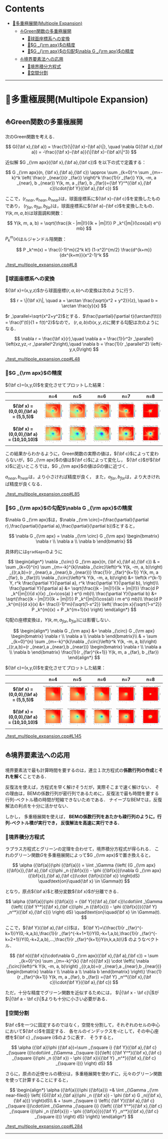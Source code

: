 # Contents

- [🐋多重極展開(Multipole Expansion)](#🐋多重極展開(Multipole-Expansion))
    - [⛵️Green関数の多重極展開](#⛵️Green関数の多重極展開)
        - [🪸球面座標系への変換](#🪸球面座標系への変換)
        - [🪸$`G _{\rm apx}`$の精度](#🪸$`G-_{\rm-apx}`$の精度)
        - [🪸$`G _{\rm apx}`$の勾配$`\nabla G _{\rm apx}`$の精度](#🪸$`G-_{\rm-apx}`$の勾配$`\nabla-G-_{\rm-apx}`$の精度)
    - [⛵️境界要素法への応用](#⛵️境界要素法への応用)
        - [🪸境界積分方程式](#🪸境界積分方程式)
        - [🪸空間分割](#🪸空間分割)


---
# 🐋多重極展開(Multipole Expansion) 

## ⛵️Green関数の多重極展開 

次のGreen関数を考える．

$$
G({\bf x},{\bf a}) = \frac{1}{\|{\bf x}-{\bf a}\|},
\quad \nabla G({\bf x},{\bf a}) = -\frac{{\bf x}-{\bf a}}{\|{\bf x}-{\bf a}\|^3}
$$

近似解 $`G _{\rm apx}({\bf x},{\bf a},{\bf c})`$ を以下の式で定義する：

$$
G _{\rm apx}(n, {\bf x},{\bf a},{\bf c}) \approx \sum _{k=0}^n \sum _{m=-k}^k \left( \frac{r _{near}}{r _{far}} \right)^k \frac{1}{r _{far}} Y(k, -m, a _{near}, b _{near}) Y(k, m, a _{far}, b _{far})={\bf Y}^*({\bf x},{\bf c})\cdot{\bf Y}({\bf a},{\bf c})
$$

ここで，$`(r _{near},a _{near},b _{near})`$は，球面座標系に$`{\bf x}-{\bf c}`$を変換したものであり，
$`(r _{far},a _{far},b _{far})`$は，球面座標系に$`{\bf a}-{\bf c}`$を変換したもの．$`Y(k, m, a, b)`$は球面調和関数：

$$
Y(k, m, a, b) = \sqrt{\frac{(k - |m|)!}{(k + |m|)!}} P _k^{|m|}(\cos(a)) e^{i mb}
$$

$`P _k^m(x)`$はルジャンドル陪関数：

$$
P _k^m(x) = \frac{(-1)^m}{2^k k!} (1-x^2)^{m/2} \frac{d^{k+m}}{dx^{k+m}}(x^2-1)^k
$$


[./test_multipole_expansion.cpp#L8](./test_multipole_expansion.cpp#L8)


### 🪸球面座標系への変換 

$`{\bf x}=(x,y,z)`$から球面座標$`(r,a,b)`$への変換は次のように行う．

$$
r = \|{\bf x}\|, \quad a = \arctan \frac{\sqrt{x^2 + y^2}}{z}, \quad b = \arctan \frac{y}{x}
$$

$`r _\parallel=\sqrt{x^2+y^2}`$とする．$`\frac{\partial}{\partial t}(\arctan(f(t))) = \frac{f'(t)}{1 + f(t)^2}`$なので，
$`(r,a,b)`$の$`(x,y,z)`$に関する勾配は次のようになる．

$$
\nabla r = \frac{\bf x}{r},\quad
\nabla a = \frac{1}{r^2r _\parallel} \left(xz,yz,-r _\parallel^2\right),\quad
\nabla b = \frac{1}{r _\parallel^2} \left(-y,x,0\right)
$$


[./test_multipole_expansion.cpp#L48](./test_multipole_expansion.cpp#L48)


### 🪸$`G _{\rm apx}`$の精度 

$`{\bf c}=(x,y,0)`$を変化させてプロットした結果：

| | **n=4** | **n=5** | **n=6** | **n=7** | **n=8** |
|:----:|:---:|:---:|:---:|:---:|:---:|
| **$`{\bf x} = (0,0,0),{\bf a} = (5,5,5)`$** | ![n4_A_5_5_5](output_n4_A_5_5_5.png) | ![n5_A_5_5_5](output_n5_A_5_5_5.png) | ![n6_A_5_5_5](output_n6_A_5_5_5.png) | ![n7_A_5_5_5](output_n7_A_5_5_5.png) | ![n8_A_5_5_5](output_n8_A_5_5_5.png) |
| **$`{\bf x} = (0,0,0),{\bf a} = (10,10,10)`$** | ![n4_A_10_10_10](output_n4_A_10_10_10.png) | ![n5_A_10_10_10](output_n5_A_10_10_10.png)  | ![n6_A_10_10_10](output_n6_A_10_10_10.png)  | ![n7_A_10_10_10](output_n7_A_10_10_10.png) | ![n8_A_10_10_10](output_n8_A_10_10_10.png) |

この結果からわかるように，Green関数の実際の値は，$`{\bf c}`$によって変わらないが，$`G _{\rm apx}`$の値は$`{\bf c}`$によって変化し，
$`{\bf c}`$が$`{\bf x}`$に近いところでは，$`G _{\rm apx}`$の値は$`G`$の値に近づく．

$`a _{near},b _{near}`$は，より小さければ精度が良く，
また，$`a _{far},b _{far}`$は，より大きければ精度が良くなる．


[./test_multipole_expansion.cpp#L85](./test_multipole_expansion.cpp#L85)


### 🪸$`G _{\rm apx}`$の勾配$`\nabla G _{\rm apx}`$の精度 

$`\nabla G _{\rm apx}`$は，$`\nabla _{\rm \circ}=(\frac{\partial}{\partial r},\frac{\partial}{\partial a},\frac{\partial}{\partial b})`$とすると，

$$
\nabla G _{\rm apx} =
\nabla _{\rm \circ} G _{\rm apx}
\begin{bmatrix} \nabla r \\ \nabla a \\ \nabla b \end{bmatrix}
$$

具体的には`gradGapx`のように

$$
\begin{align*}
\nabla _{\circ} G _{\rm apx}(n, {\bf x},{\bf a},{\bf c})
& = \sum _{k=0}^{n} \sum _{m=-k}^{k}\nabla _{\circ}\left(r^k Y(k, -m, a, b)\right) _{(r,a,b)=(r _{near},a _{near},b _{near})}
\frac{1}{r _{far}^{k+1}} Y(k, m, a _{far}, b _{far})\\
\nabla _{\circ}\left(r^k Y(k, -m, a, b)\right)
&= \left(k r^{k-1} Y, r^k \frac{\partial Y}{\partial a}, r^k \frac{\partial Y}{\partial b},
\right)\\
\frac{\partial Y}{\partial a} &= \sqrt{\frac{(k - |m|)!}{(k + |m|)!}} \frac{d P _k^{|m|}}{d x}(x) _{x=\cos(a) } e^{i mb}\\
\frac{\partial Y}{\partial b} &= \sqrt{\frac{(k - |m|)!}{(k + |m|)!}} P _k^{|m|}(\cos(a)) i m e^{i mb}\\
\frac{d P _k^{m}}{d x}(x) &= \frac{(-1)^m}{\sqrt{1-x^2}} \left( \frac{m x}{\sqrt{1-x^2}} P _k^{m}(x) + P _k^{m+1}(x) \right)
\end{align*}
$$

勾配の座標変換は，$`Y(k,m,a _{far},b _{far})`$には影響しない．

$$
\begin{align*}
\nabla G _{\rm apx}
&= \nabla _{\circ} G _{\rm apx} \begin{bmatrix} \nabla r \\ \nabla a \\ \nabla b \end{bmatrix}\\
& = \sum _{k=0}^{n} \sum _{m=-k}^{k}\nabla _{\circ}\left(r^k Y(k, -m, a, b)\right) _{(r,a,b)=(r _{near},a _{near},b _{near})}
\begin{bmatrix} \nabla r \\ \nabla a \\ \nabla b \end{bmatrix}
\frac{1}{r _{far}^{k+1}} Y(k, m, a _{far}, b _{far})
\end{align*}
$$

$`{\bf c}=(x,y,0)`$を変化させてプロットした結果：

| | **n=4** | **n=5** | **n=6** | **n=7** | **n=8** |
|:----:|:---:|:---:|:---:|:---:|:---:|
| **$`{\bf x} = (0,0,0),{\bf a} = (5,5,5)`$** | ![n4_A_5_5_5](output_n4_A_5_5_5_grad.png) | ![n5_A_5_5_5](output_n5_A_5_5_5_grad.png) | ![n6_A_5_5_5](output_n6_A_5_5_5_grad.png) | ![n7_A_5_5_5](output_n7_A_5_5_5_grad.png) | ![n8_A_5_5_5](output_n8_A_5_5_5_grad.png) |
| **$`{\bf x} = (0,0,0),{\bf a} = (10,10,10)`$** | ![n4_A_10_10_10](output_n4_A_10_10_10_grad.png) | ![n5_A_10_10_10](output_n5_A_10_10_10_grad.png) | ![n6_A_10_10_10](output_n6_A_10_10_10_grad.png) | ![n7_A_10_10_10](output_n7_A_10_10_10_grad.png) | ![n8_A_10_10_10](output_n8_A_10_10_10_grad.png) |


[./test_multipole_expansion.cpp#L145](./test_multipole_expansion.cpp#L145)


## ⛵️境界要素法への応用 

境界要素法で最も計算時間を要するのは，連立１次方程式の**係数行列の作成**と**それを解く**ことである．

反復法を使えば，方程式を早く解けそうだが，実際そこまで速く解けない．
その理由は，BEMの係数行列が密行列であるために，反復法で最も時間を要する行列-ベクトル積の時間が短縮できないためである．
ナイーブなBEMでは，反復解法の利点を十分に活かせない．

しかし，
多重極展開を使えば，
**BEMの係数行列をあたかも疎行列のように，行列-ベクトル積が実行でき，
反復解法を高速に実行できる．**

### 🪸境界積分方程式 

ラプラス方程式とグリーンの定理を合わせて，境界積分方程式が得られる．
これのグリーン関数$`G`$を多重極展開によって$`G _{\rm apx}`$で置き換えると，

$$
\alpha ({\bf{a}})\phi ({\bf{a}}) = \iint _\Gamma {\left( {G _{\rm apx}({\bf{x}},{\bf a},{\bf c})\phi _n ({\bf{x}}) - \phi ({\bf{x}})\nabla G _{\rm apx}({\bf{x}},{\bf a},{\bf c})\cdot {\bf{n}}(\bf x)} \right)dS}
\quad\text{on}\quad{\bf x} \in \Gamma(t)
$$

となり，原点$`{\bf a}`$と積分変数$`{\bf x}`$が分離できる．

$$
\alpha ({\bf{a}})\phi ({\bf{a}})
= {\bf Y}({\bf a},{\bf c})\cdot\iint _\Gamma {\left( {{\bf Y^*}({\bf x},{\bf c})\phi _n ({\bf{x}}) - \phi ({\bf{x}}){{\bf Y} _n^*}({\bf x},{\bf c})} \right) dS}
\quad\text{on}\quad{\bf x} \in \Gamma(t).
$$

ここで，$`{\bf Y}({\bf a},{\bf c})`$は，
$`{\bf Y}=\{\frac{1}{r _{far}^{-k+1}}Y(0,-k,a,b),\frac{1}{r _{far}^{-k+1+1}}Y(0,-k+1,a,b),\frac{1}{r _{far}^{-k+2+1}}Y(0,-k+2,a,b),...,\frac{1}{r _{far}^{k+1}}Y(n,k,a,b)\}`$
のようなベクトル．

$$
{\bf n}({\bf x})\cdot\nabla G _{\rm apx}({\bf x},{\bf a},{\bf c}) = \sum _{k=0}^{n} \sum _{m=-k}^{k} {\bf n}({\bf x}) \cdot \left\{ \nabla _{\circ}\left(r^k Y(k, -m, a, b)\right) _{(r,a,b)=(r _{near},a _{near},b _{near})} \begin{bmatrix} \nabla r \\ \nabla a \\ \nabla b \end{bmatrix} \right\} \frac{1}{r _{far}^{k+1}} Y(k, m, a _{far}, b _{far})
={\bf Y} _n^*({\bf x},{\bf c})\cdot{\bf Y}({\bf a},{\bf c})
$$

ただ，十分な精度でグリーン関数を近似するためには，
$`\|{\bf x - \bf c}\|`$が$`\|{\bf a - \bf c}\|`$よりも十分に小さい必要がある．

### 🪸空間分割 

$`\bf c`$を一つに固定するのではなく，空間を分割して，それぞれのセルの中心において$`{\bf c}`$を固定する．
各セルのインデックスを$`\square i`$として，その中心座標を$`{\bf c} _{\square i}`$のように表す．
そうすると，

$$
\alpha ({\bf a})\phi ({\bf a})=\sum _{\square i} {\bf Y}({\bf a},{\bf c} _{\square i})\cdot\iint _{\Gamma _{\square i}}{\left( {{\bf Y^*}({\bf x},{\bf c} _{\square i})\phi _n ({\bf x}) - \phi ({\bf x}){{\bf Y} _n^*}({\bf x},{\bf c} _{\square i})} \right) dS}
$$

さらに，原点の近傍セルの積分は，多重極展開を使わずに，元々のグリーン関数を使って計算することにすると，

$$
\begin{align*}
\alpha ({\bf{a}})\phi ({\bf{a}})
=& \iint _{\Gamma _{\rm near-filed}}
\left( {G({\bf x},{\bf a})\phi _n ({\bf x}) - \phi (\bf x) G _n({\bf x},{\bf a})} \right)dS\\
& + \sum _{\square i}
\left\{
{\bf Y}({\bf a},{\bf c} _{\square i})\cdot\iint _{\Gamma _{\square i}} {\left( {{\bf Y^*}({\bf x},{\bf c} _{\square i})\phi _n ({\bf{x}}) - \phi ({\bf{x}}){{\bf Y} _n^*}({\bf x},{\bf c} _{\square i})} \right) dS}
\right\}
\end{align*}
$$


[./test_multipole_expansion.cpp#L284](./test_multipole_expansion.cpp#L284)


---
